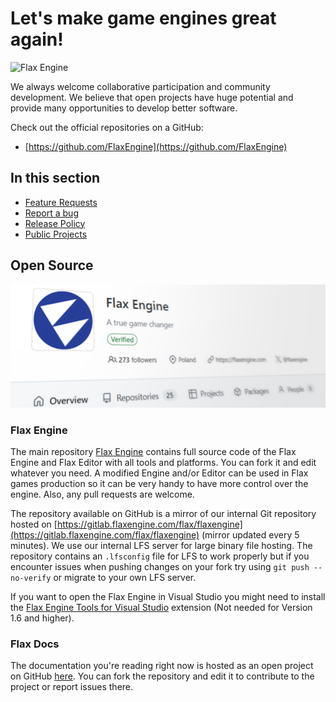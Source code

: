 # Let's make game engines great again!

![Flax Engine](media/Screen5.png)

We always welcome collaborative participation and community development.
We believe that open projects have huge potential and provide many opportunities to develop better software.

Check out the official repositories on a GitHub:

* [https://github.com/FlaxEngine](https://github.com/FlaxEngine)

## In this section

* [Feature Requests](feature-requests.md)
* [Report a bug](report-a-bug.md)
* [Release Policy](release-policy.md)
* [Public Projects](public-projects.md)

## Open Source

![Flax Engine](media/repo-title-revized.png)

### Flax Engine

The main repository [Flax Engine](https://github.com/FlaxEngine/FlaxEngine) contains full source code of the Flax Engine and Flax Editor with all tools and platforms. You can fork it and edit whatever you need. A modified Engine and/or Editor can be used in Flax games production so it can be very handy to have more control over the engine. Also, any pull requests are welcome.

The repository available on GitHub is a mirror of our internal Git repository hosted on [https://gitlab.flaxengine.com/flax/flaxengine](https://gitlab.flaxengine.com/flax/flaxengine) (mirror updated every 5 minutes). We use our internal LFS server for large binary file hosting. The repository contains an `.lfsconfig` file for LFS to work properly but if you encounter issues when pushing changes on your fork try using `git push --no-verify` or migrate to your own LFS server.

If you want to open the Flax Engine in Visual Studio you might need to install the [Flax Engine Tools for Visual Studio](https://marketplace.visualstudio.com/items?itemName=Flax.FlaxVS) extension (Not needed for Version 1.6 and higher).

### Flax Docs

The documentation you're reading right now is hosted as an open project on GitHub [here](https://github.com/FlaxEngine/FlaxDocs). You can fork the repository and edit it to contribute to the project or report issues there.
